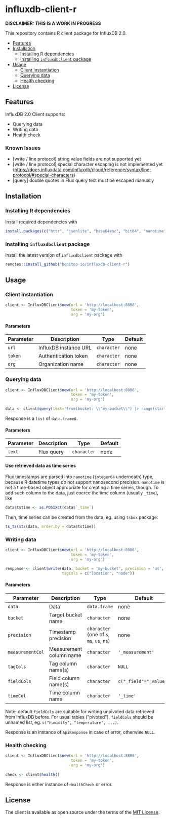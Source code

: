 # influxdb-client-r

**DISCLAIMER: THIS IS A WORK IN PROGRESS**

This repository contains R client package for InfluxDB 2.0.

* [Features](#features)
* [Installation](#installation)
  * [Installing R dependencies](#installing-r-dependencies)
  * [Installing `influxdbclient` package](#installing-influxdbclient-package)
* [Usage](#usage)
  * [Client instantiation](#client-instantiation)
  * [Querying data](#querying-data)
  * [Health checking](#health-checking)
* [License](#license)

## Features

InfluxDB 2.0 Client supports:

- Querying data
- Writing data
- Health check

### Known Issues

- [write / line protocol] string value fields are not supported yet
- [write / line protocol] special character escaping is not implemented yet (https://docs.influxdata.com/influxdb/cloud/reference/syntax/line-protocol/#special-characters)
- [query] double quotes in Flux query text must be escaped manually

## Installation

### Installing R dependencies  

Install required dependencies with

```r
install.packages(c("httr", "jsonlite", "base64enc", "bit64", "nanotime", "plyr", "rlist"))
```

### Installing `influxdbclient` package  

Install the latest version of `influxdbclient` package with

```r
remotes::install_github("bonitoo-io/influxdb-client-r")
```

## Usage

### Client instantiation

```r
client <- InfluxDBClient$new(url = 'http://localhost:8086',
                             token = 'my-token',
                             org = 'my-org')
```

#### Parameters

| Parameter | Description | Type | Default |
|---|---|---|---|
| `url` | InfluxDB instance URL | `character` | none |
| `token` | Authentication token | `character` | none |
| `org` | Organization name | `character` | none |

### Querying data

```r
client <- InfluxDBClient$new(url = 'http://localhost:8086',
                             token = 'my-token',
                             org = 'my-org')
                            
data <- client$query(text='from(bucket: \\"my-bucket\\") |> range(start: -1h) |> drop(columns: [\\"_start\\", \\"_stop\\"])')
```

Response is a `list` of `data.frame`s.

#### Parameters

| Parameter | Description | Type | Default |
|---|---|---|---|
| `text` | Flux query | `character` | none |

#### Use retrieved data as time series

Flux timestamps are parsed into `nanotime` (`integer64` underneath) type, because
R datetime types do not support nanosecond precision. `nanotime` is not
a time-based object appropriate for creating a time series, though.
To add such column to the data, just coerce the time column (usually `_time`), like
```r
data$tstime <- as.POSIXct(data$`_time`)
```
Then, time series can be created from the data, eg. using `tsbox` package:
```r
ts_ts(xts(data, order.by = data$tstime))
```

### Writing data

```r
client <- InfluxDBClient$new(url = 'http://localhost:8086',
                             token = 'my-token',
                             org = 'my-org')

response <- client$write(data, bucket = 'my-bucket', precision = 'us',
                         tagCols = c("location", "node"))
```

#### Parameters

| Parameter | Description | Type | Default |
|---|---|---|---|
| `data` | Data  | `data.frame` | none |
| `bucket` | Target bucket name | `character` | none |
| `precision` | Timestamp precision | `character` (one of `s`, `ms`, `us`, `ns`) | none |
| `measurementCol` | Measurement column name | `character` | `'_measurement'` |
| `tagCols` | Tag column name(s) | `character` | `NULL` |
| `fieldCols` | Field column name(s) | `character` | `c("_field"="_value")` |
| `timeCol` | Time column name | `character` | `'_time'` |

Note: default `fieldCols` are suitable for writing unpivoted data retrieved from 
InfluxDB before. For usual tables ("pivoted"), `fieldCols` should be unnamed list, eg.
`c("humidity", "temperature", ...)`.

Response is an instance of `ApiResponse` in case of error, otherwise `NULL`.

### Health checking

```r
client <- InfluxDBClient$new(url = 'http://localhost:8086',
                             token = 'my-token',
                             org = 'my-org')
                            
check <- client$health()
```

Response is either instance of `HealthCheck` or error.

## License

The client is available as open source under the terms of the [MIT License](https://opensource.org/licenses/MIT).
